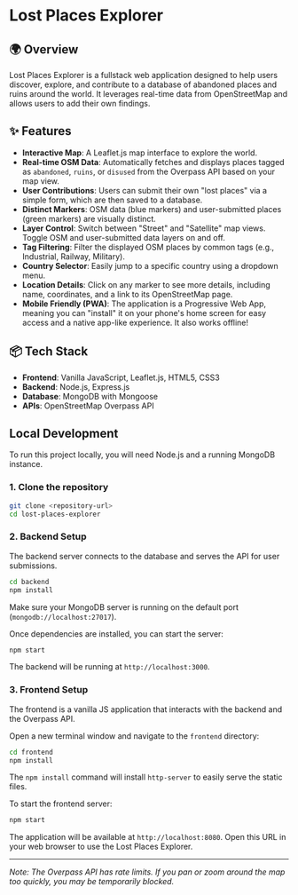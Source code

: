 # Lost Places Explorer

## 🌍 Overview

Lost Places Explorer is a fullstack web application designed to help users discover, explore, and contribute to a database of abandoned places and ruins around the world. It leverages real-time data from OpenStreetMap and allows users to add their own findings.

## ✨ Features

- **Interactive Map**: A Leaflet.js map interface to explore the world.
- **Real-time OSM Data**: Automatically fetches and displays places tagged as `abandoned`, `ruins`, or `disused` from the Overpass API based on your map view.
- **User Contributions**: Users can submit their own "lost places" via a simple form, which are then saved to a database.
- **Distinct Markers**: OSM data (blue markers) and user-submitted places (green markers) are visually distinct.
- **Layer Control**: Switch between "Street" and "Satellite" map views. Toggle OSM and user-submitted data layers on and off.
- **Tag Filtering**: Filter the displayed OSM places by common tags (e.g., Industrial, Railway, Military).
- **Country Selector**: Easily jump to a specific country using a dropdown menu.
- **Location Details**: Click on any marker to see more details, including name, coordinates, and a link to its OpenStreetMap page.
- **Mobile Friendly (PWA)**: The application is a Progressive Web App, meaning you can "install" it on your phone's home screen for easy access and a native app-like experience. It also works offline!

## 📦 Tech Stack

- **Frontend**: Vanilla JavaScript, Leaflet.js, HTML5, CSS3
- **Backend**: Node.js, Express.js
- **Database**: MongoDB with Mongoose
- **APIs**: OpenStreetMap Overpass API

## Local Development

To run this project locally, you will need Node.js and a running MongoDB instance.

### 1. Clone the repository

```bash
git clone <repository-url>
cd lost-places-explorer
```

### 2. Backend Setup

The backend server connects to the database and serves the API for user submissions.

```bash
cd backend
npm install
```

Make sure your MongoDB server is running on the default port (`mongodb://localhost:27017`).

Once dependencies are installed, you can start the server:

```bash
npm start
```
The backend will be running at `http://localhost:3000`.

### 3. Frontend Setup

The frontend is a vanilla JS application that interacts with the backend and the Overpass API.

Open a new terminal window and navigate to the `frontend` directory:

```bash
cd frontend
npm install
```

The `npm install` command will install `http-server` to easily serve the static files.

To start the frontend server:

```bash
npm start
```
The application will be available at `http://localhost:8080`. Open this URL in your web browser to use the Lost Places Explorer.

---
*Note: The Overpass API has rate limits. If you pan or zoom around the map too quickly, you may be temporarily blocked.*
